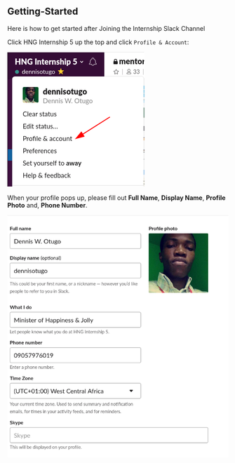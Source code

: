 ## Getting-Started

Here is how to get started after Joining the Internship Slack Channel

Click HNG Internship 5 up the top and click `Profile & Account`:

![Modify your profile](images/rules_nametag_config.png)

When your profile pops up, please fill out **Full Name**, **Display Name**, **Profile Photo** and, **Phone Number**.

![A nice nametag](images/rules_nametag_filled.png)